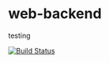 # web-backend

testing

[![Build Status](https://travis-ci.org/maximalyono/web-backend.svg?branch=master)](https://travis-ci.org/maximalyono/web-backend)
